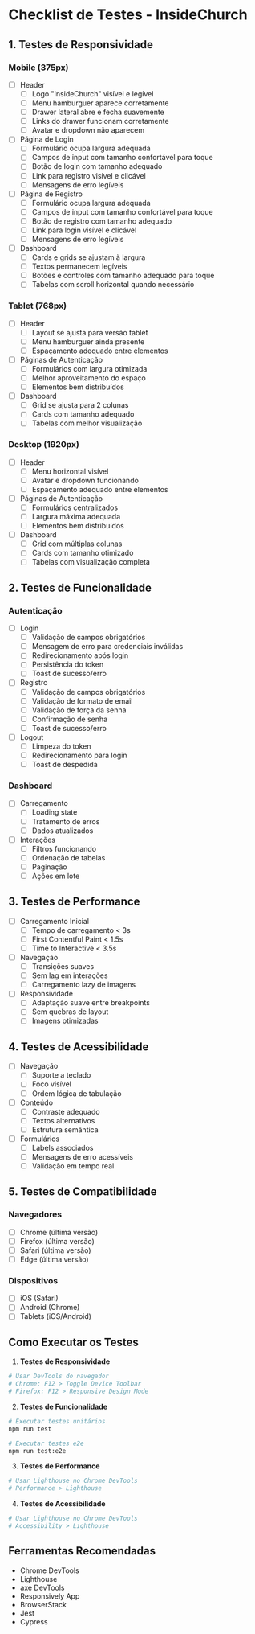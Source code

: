 # Checklist de Testes - InsideChurch

## 1. Testes de Responsividade

### Mobile (375px)
- [ ] Header
  - [ ] Logo "InsideChurch" visível e legível
  - [ ] Menu hamburguer aparece corretamente
  - [ ] Drawer lateral abre e fecha suavemente
  - [ ] Links do drawer funcionam corretamente
  - [ ] Avatar e dropdown não aparecem

- [ ] Página de Login
  - [ ] Formulário ocupa largura adequada
  - [ ] Campos de input com tamanho confortável para toque
  - [ ] Botão de login com tamanho adequado
  - [ ] Link para registro visível e clicável
  - [ ] Mensagens de erro legíveis

- [ ] Página de Registro
  - [ ] Formulário ocupa largura adequada
  - [ ] Campos de input com tamanho confortável para toque
  - [ ] Botão de registro com tamanho adequado
  - [ ] Link para login visível e clicável
  - [ ] Mensagens de erro legíveis

- [ ] Dashboard
  - [ ] Cards e grids se ajustam à largura
  - [ ] Textos permanecem legíveis
  - [ ] Botões e controles com tamanho adequado para toque
  - [ ] Tabelas com scroll horizontal quando necessário

### Tablet (768px)
- [ ] Header
  - [ ] Layout se ajusta para versão tablet
  - [ ] Menu hamburguer ainda presente
  - [ ] Espaçamento adequado entre elementos

- [ ] Páginas de Autenticação
  - [ ] Formulários com largura otimizada
  - [ ] Melhor aproveitamento do espaço
  - [ ] Elementos bem distribuídos

- [ ] Dashboard
  - [ ] Grid se ajusta para 2 colunas
  - [ ] Cards com tamanho adequado
  - [ ] Tabelas com melhor visualização

### Desktop (1920px)
- [ ] Header
  - [ ] Menu horizontal visível
  - [ ] Avatar e dropdown funcionando
  - [ ] Espaçamento adequado entre elementos

- [ ] Páginas de Autenticação
  - [ ] Formulários centralizados
  - [ ] Largura máxima adequada
  - [ ] Elementos bem distribuídos

- [ ] Dashboard
  - [ ] Grid com múltiplas colunas
  - [ ] Cards com tamanho otimizado
  - [ ] Tabelas com visualização completa

## 2. Testes de Funcionalidade

### Autenticação
- [ ] Login
  - [ ] Validação de campos obrigatórios
  - [ ] Mensagem de erro para credenciais inválidas
  - [ ] Redirecionamento após login
  - [ ] Persistência do token
  - [ ] Toast de sucesso/erro

- [ ] Registro
  - [ ] Validação de campos obrigatórios
  - [ ] Validação de formato de email
  - [ ] Validação de força da senha
  - [ ] Confirmação de senha
  - [ ] Toast de sucesso/erro

- [ ] Logout
  - [ ] Limpeza do token
  - [ ] Redirecionamento para login
  - [ ] Toast de despedida

### Dashboard
- [ ] Carregamento
  - [ ] Loading state
  - [ ] Tratamento de erros
  - [ ] Dados atualizados

- [ ] Interações
  - [ ] Filtros funcionando
  - [ ] Ordenação de tabelas
  - [ ] Paginação
  - [ ] Ações em lote

## 3. Testes de Performance

- [ ] Carregamento Inicial
  - [ ] Tempo de carregamento < 3s
  - [ ] First Contentful Paint < 1.5s
  - [ ] Time to Interactive < 3.5s

- [ ] Navegação
  - [ ] Transições suaves
  - [ ] Sem lag em interações
  - [ ] Carregamento lazy de imagens

- [ ] Responsividade
  - [ ] Adaptação suave entre breakpoints
  - [ ] Sem quebras de layout
  - [ ] Imagens otimizadas

## 4. Testes de Acessibilidade

- [ ] Navegação
  - [ ] Suporte a teclado
  - [ ] Foco visível
  - [ ] Ordem lógica de tabulação

- [ ] Conteúdo
  - [ ] Contraste adequado
  - [ ] Textos alternativos
  - [ ] Estrutura semântica

- [ ] Formulários
  - [ ] Labels associados
  - [ ] Mensagens de erro acessíveis
  - [ ] Validação em tempo real

## 5. Testes de Compatibilidade

### Navegadores
- [ ] Chrome (última versão)
- [ ] Firefox (última versão)
- [ ] Safari (última versão)
- [ ] Edge (última versão)

### Dispositivos
- [ ] iOS (Safari)
- [ ] Android (Chrome)
- [ ] Tablets (iOS/Android)

## Como Executar os Testes

1. **Testes de Responsividade**
```bash
# Usar DevTools do navegador
# Chrome: F12 > Toggle Device Toolbar
# Firefox: F12 > Responsive Design Mode
```

2. **Testes de Funcionalidade**
```bash
# Executar testes unitários
npm run test

# Executar testes e2e
npm run test:e2e
```

3. **Testes de Performance**
```bash
# Usar Lighthouse no Chrome DevTools
# Performance > Lighthouse
```

4. **Testes de Acessibilidade**
```bash
# Usar Lighthouse no Chrome DevTools
# Accessibility > Lighthouse
```

## Ferramentas Recomendadas

- Chrome DevTools
- Lighthouse
- axe DevTools
- Responsively App
- BrowserStack
- Jest
- Cypress 